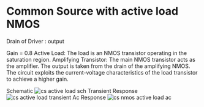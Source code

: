 # Common Source with active load NMOS
Drain of Driver : output <be>

Gain = 0.8
Active Load: The load is an NMOS transistor operating in the saturation region.
Amplifying Transistor: The main NMOS transistor acts as the amplifier.
The output is taken from the drain of the amplifying NMOS.
The circuit exploits the current-voltage characteristics of the load transistor to achieve a higher gain.

Schematic
![cs active load sch](https://github.com/user-attachments/assets/0b90c0a0-09fb-4684-b8f0-5048b9f6ac82)
Transient Response
![cs active load transient](https://github.com/user-attachments/assets/a654427e-2849-4527-a009-defde9d99741)
Ac Response 
![cs nmos active load ac](https://github.com/user-attachments/assets/aa5be329-51b8-4d38-ad56-3baff82f5bb9)
